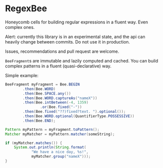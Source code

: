 # RegexBee

Honeycomb cells for building regular expressions in a fluent way.
Even complex ones.

Alert: currently this library is in an experimental state,
and the api can heavily change between commits.
Do not use it in production.

Issues, recommendations and pull request are welcome.

`BeeFragment`s are immutable and lazily computed and cached.
You can build complex patterns in a fluent (quasi-declarative) way.

Simple example:

```java
BeeFragment myFragment = Bee.BEGIN
        .then(Bee.WORD)
        .then(Bee.SPACE.any())
        .then(Bee.WORD.captureAs("nameX"))
        .then(Bee.intBetween(-4, 1359)
                .or(Bee.fixed("-"))
        .then(Bee.fixed("??)fixed?text. ").optional());
        .then(Bee.WORD.optional(QuantifierType.POSSESSIVE))
        .then(Bee.END);

Pattern myPattern = myFragment.toPattern();
Matcher myMatcher = myPattern.matcher(someString);

if (myMatcher.matches()) {
    System.out.println(String.format(
            "We have a nice day, %s!",
            myMatcher.group("nameX")));
}
```